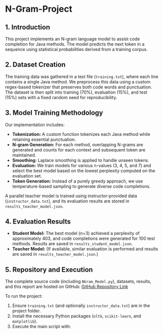 # N-Gram-Project

## 1. Introduction
This project implements an N-gram language model to assist code completion for Java methods. The model predicts the next token in a sequence using statistical probabilities derived from a training corpus.

## 2. Dataset Creation
The training data was gathered in a text file (`training.txt`), where each line contains a single Java method. We preprocess this data using a custom regex-based tokenizer that preserves both code words and punctuation. The dataset is then split into training (70%), evaluation (15%), and test (15%) sets with a fixed random seed for reproducibility.

## 3. Model Training Methodology
Our implementation includes:
- **Tokenization:** A custom function tokenizes each Java method while retaining essential punctuation.
- **N-gram Generation:** For each method, overlapping N-grams are generated and counts for each context and subsequent token are maintained.
- **Smoothing:** Laplace smoothing is applied to handle unseen tokens.
- **Evaluation:** We train models for various n-values (3, 4, 5, and 7) and select the best model based on the lowest perplexity computed on the evaluation set.
- **Token Generation:** Instead of a purely greedy approach, we use temperature-based sampling to generate diverse code completions.

A parallel teacher model is trained using instructor-provided data (`instructor_data.txt`), and its evaluation results are stored in `results_teacher_model.json`.

## 4. Evaluation Results
- **Student Model:** The best model (n=3) achieved a perplexity of approximately 403, and code completions were generated for 100 test methods. Results are saved in `results_student_model.json`.
- **Teacher Model:** (If available, similar evaluation is performed and results are saved in `results_teacher_model.json`.)

## 5. Repository and Execution
The complete source code (including `NGram_Model.py`), datasets, results, and this report are hosted on GitHub:
[GitHub Repository Link](https://github.com/Mohameddeidd/N-Gram-Project)

To run the project:
1. Ensure `training.txt` (and optionally `instructor_data.txt`) are in the project folder.
2. Install the necessary Python packages (`nltk`, `scikit-learn`, and `matplotlib`).
3. Execute the main script with:

